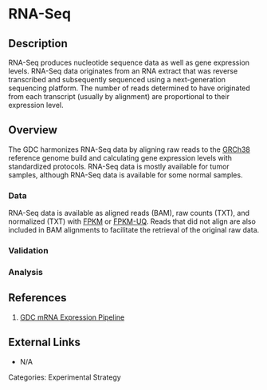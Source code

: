 # RNA-Seq #
## Description ##

RNA-Seq produces nucleotide sequence data as well as gene expression levels. RNA-Seq data originates from an RNA extract that was reverse transcribed and subsequently sequenced using a next-generation sequencing platform.  The number of reads determined to have originated from each transcript (usually
by alignment) are proportional to their expression level.

## Overview ##

The GDC harmonizes RNA-Seq data by aligning raw reads to the [GRCh38](LINK) reference genome build and calculating gene expression levels with standardized protocols. RNA-Seq data is mostly available for tumor samples, although RNA-Seq data is available for some normal samples.

### Data ###

RNA-Seq data is available as aligned reads (BAM), raw counts (TXT), and normalized (TXT) with [FPKM](LINK) or [FPKM-UQ](LINK). Reads that did not align are also included in BAM alignments to facilitate the retrieval of the original raw data.   

### Validation ###
### Analysis ###
## References ##
1. [GDC mRNA Expression Pipeline](https://docs.gdc.cancer.gov/Data/Bioinformatics_Pipelines/Expression_mRNA_Pipeline/)

## External Links ##
* N/A

Categories: Experimental Strategy
